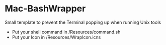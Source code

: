 Mac-BashWrapper
===============

Small template to prevent the Terminal popping up when running Unix tools

- Put your shell command in /Resources/command.sh
- Put your Icon in /Resources/WrapIcon.icns